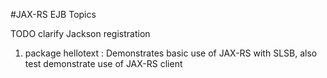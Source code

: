 #JAX-RS EJB Topics

TODO clarify Jackson registration

1. package hellotext : Demonstrates basic use of JAX-RS with SLSB, also test demonstrate use of JAX-RS client
